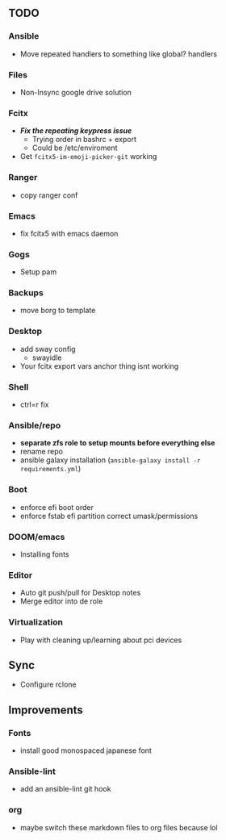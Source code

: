 ## TODO

### Ansible
+ Move repeated handlers to something like global? handlers

### Files
+ Non-Insync google drive solution

### Fcitx
+ _**Fix the repeating keypress issue**_
  + Trying order in bashrc + export
  + Could be /etc/enviroment
+ Get `fcitx5-im-emoji-picker-git` working

### Ranger
+ copy ranger conf

### Emacs
+ fix fcitx5 with emacs daemon

### Gogs
+ Setup pam

### Backups
+ move borg to template

### Desktop
+ add sway config
  + swayidle
+ Your fcitx export vars anchor thing isnt working

### Shell
+ ctrl=r fix

### Ansible/repo
+ **separate zfs role to setup mounts before everything else**
+ rename repo
+ ansible galaxy installation (`ansible-galaxy install -r requirements.yml`)

### Boot
+ enforce efi boot order
+ enforce fstab efi partition correct umask/permissions

### DOOM/emacs
+ Installing fonts

### Editor
+ Auto git push/pull for Desktop notes
+ Merge editor into de role

### Virtualization
+ Play with cleaning up/learning about pci devices

## Sync
+ Configure rclone

## Improvements

### Fonts
+ install good monospaced japanese font

### Ansible-lint
+ add an ansible-lint git hook

### org
+ maybe switch these markdown files to org files because lol

